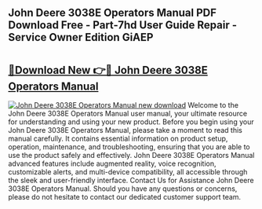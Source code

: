 ## John Deere 3038E Operators Manual PDF Download Free - Part-7hd User Guide Repair - Service Owner Edition GiAEP

# <h2><a href="http://bc89328.oget.top/?id=John+Deere+3038E+Operators+Manual">🔗Download New 👉🔴 John Deere 3038E Operators Manual</a></h2>

[![John Deere 3038E Operators Manual new download](https://i.imgur.com/5g1atiW.png)](http://bc89328.oget.top/?id=John+Deere+3038E+Operators+Manual)
Welcome to the John Deere 3038E Operators Manual user manual, your ultimate resource for understanding and using your new product. Before you begin using your John Deere 3038E Operators Manual, please take a moment to read this manual carefully. It contains essential information on product setup, operation, maintenance, and troubleshooting, ensuring that you are able to use the product safely and effectively. John Deere 3038E Operators Manual advanced features include augmented reality, voice recognition, customizable alerts, and multi-device compatibility, all accessible through the sleek and user-friendly interface. Contact Us for Assistance John Deere 3038E Operators Manual. Should you have any questions or concerns, please do not hesitate to contact our dedicated customer support team.
